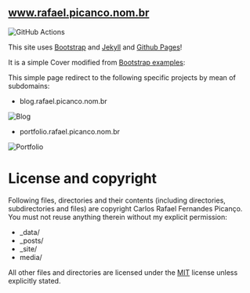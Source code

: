 ## www.rafael.picanco.nom.br

![GitHub Actions](https://github.com/cpicanco/cpicanco.github.io/actions/workflows/jekyll.yml/badge.svg)

This site uses [Bootstrap](http://getbootstrap.com/) and [Jekyll](http://jekyllrb.com/) and [Github Pages](https://pages.github.com/)!

It is a simple Cover modified from [Bootstrap examples](http://getbootstrap.com/getting-started/#examples):

This simple page redirect to the following specific projects by mean of subdomains:

- blog.rafael.picanco.nom.br

![Blog](http://blog.rafael.picanco.nom.br)

- portfolio.rafael.picanco.nom.br

![Portfolio](http://portfolio.rafael.picanco.nom.br)

# License and copyright

Following files, directories and their contents (including directories, subdirectories and files) are copyright Carlos Rafael Fernandes Picanço. You must not reuse anything therein without my explicit permission:

* _data/
* _posts/
* _site/
* media/

All other files and directories are licensed under the [MIT](http://www.opensource.org/licenses/mit-license.php) license unless explicitly stated.
